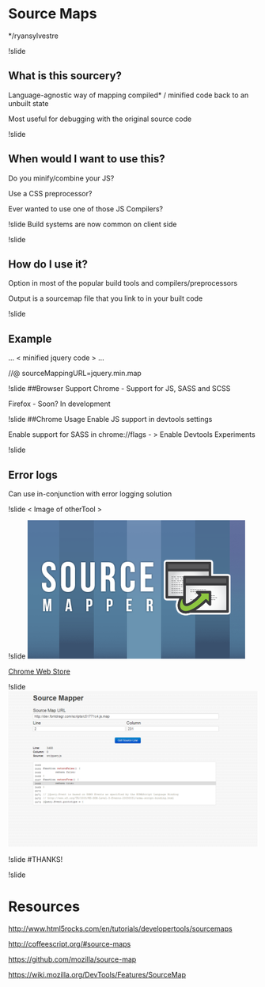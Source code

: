 # Source Maps
*/ryansylvestre

!slide
## What is this sourcery?
Language-agnostic way of mapping compiled* / minified code back to an unbuilt state

Most useful for debugging with the original source code

!slide
## When would I want to use this?
Do you minify/combine your JS?

Use a CSS preprocessor?

Ever wanted to use one of those JS Compilers?

!slide
Build systems are now common on client side

!slide
## How do I use it?
Option in most of the popular build tools and compilers/preprocessors

Output is a sourcemap file that you link to in your built code

!slide
## Example
... < minified jquery code > ...

//@ sourceMappingURL=jquery.min.map

!slide
##Browser Support
Chrome - Support for JS, SASS and SCSS

Firefox - Soon? In development

!slide
##Chrome Usage
Enable JS support in devtools settings

Enable support for SASS in chrome://flags - > Enable Devtools Experiments

!slide
## Error logs
Can use in-conjunction with error logging solution

!slide
< Image of otherTool >

!slide
![Image](images/sourceMapper.png)

[Chrome Web Store](https://chrome.google.com/webstore/detail/source-mapper/enenhalmnhnpofkecebdmgnmmhfkhcpb)

!slide
![Image](images/sourceMapperSS.png)

!slide
#THANKS!

!slide
# Resources
<http://www.html5rocks.com/en/tutorials/developertools/sourcemaps>

<http://coffeescript.org/#source-maps>

<https://github.com/mozilla/source-map>

<https://wiki.mozilla.org/DevTools/Features/SourceMap>
